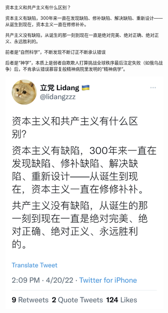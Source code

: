 资本主义和共产主义有什么区别？

资本主义有缺陷，300年来一直在发现缺陷、修补缺陷、解决缺陷、重新设计——从诞生到现在，资本主义一直在修修补补。

共产主义没有缺陷，从诞生的那一刻到现在一直是绝对完美、绝对正确、绝对正义、永远胜利的。

前者是“自然科学”，不断发现不断订正不断承认错误

后者是“神学”，本质上是弱者自欺欺人打算挑战全球秩序最后注定失败（如俄乌战争）后，不肯承认错误慕容复般精神病院里发明的“精神病学”。

![](imgs/zbzyvsgczy.jpg)
